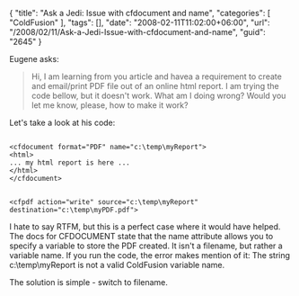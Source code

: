 {
	"title": "Ask a Jedi: Issue with cfdocument and name",
	"categories": [
		"ColdFusion"
	],
	"tags": [],
	"date": "2008-02-11T11:02:00+06:00",
	"url": "/2008/02/11/Ask-a-Jedi-Issue-with-cfdocument-and-name",
	"guid": "2645"
}

Eugene asks:

<blockquote>
<p>
Hi, I am learning from you article and havea a requirement to create and email/print PDF file out of an online html report.
I am trying the code bellow, but it doesn't work. What am I doing wrong? Would you let me know, please, how to make it work?
</p>
</blockquote>

Let's take a look at his code:

<code>
&lt;cfdocument format="PDF" name="c:\temp\myReport"&gt; 
&lt;html&gt; 
... my html report is here ... 
&lt;/html&gt;
&lt;/cfdocument&gt; 

&lt;cfpdf action="write" source="c:\temp\myReport"
destination="c:\temp\myPDF.pdf"&gt; 
</code>

I hate to say RTFM, but this is a perfect case where it would have helped. The docs for CFDOCUMENT state that the name attribute allows you to specify a variable to store the PDF created. It isn't a filename, but rather a variable name. If you run the code, the error makes mention of it: The string c:\temp\myReport is not a valid ColdFusion variable name. 

The solution is simple - switch to filename.